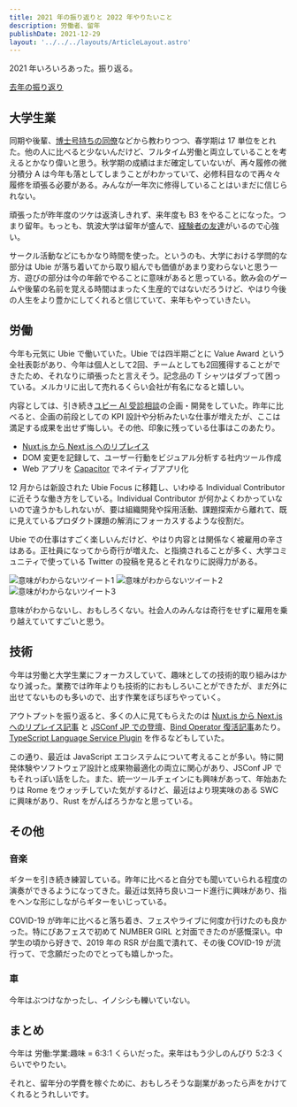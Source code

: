```yaml
---
title: 2021 年の振り返りと 2022 年やりたいこと
description: 労働者、留年
publishDate: 2021-12-29
layout: '../../../layouts/ArticleLayout.astro'
---
```


2021 年いろいろあった。振り返る。

[去年の振り返り](https://yuku.dev/articles/2020-12-31/2020-to-2021)

## 大学生業

同期や後輩、[博士号持ちの同僚](https://twitter.com/yohei_kikuta)などから教わりつつ、春学期は 17 単位をとれた。他の人に比べると少ないんだけど、フルタイム労働と両立していることを考えるとかなり偉いと思う。秋学期の成績はまだ確定していないが、再々履修の微分積分 A は今年も落としてしまうことがわかっていて、必修科目なので再々々履修を頑張る必要がある。みんなが一年次に修得していることはいまだに信じられない。

頑張ったが昨年度のツケは返済しきれず、来年度も B3 をやることになった。つまり留年。もっとも、筑波大学は留年が盛んで、[経験者の友達](https://sosukesuzuki.dev/posts/2021/)がいるので心強い。

サークル活動などにもかなり時間を使った。というのも、大学における学問的な部分は Ubie が落ち着いてから取り組んでも価値があまり変わらないと思う一方、遊びの部分は今の年齢でやることに意味があると思っている。飲み会のゲームや後輩の名前を覚える時間はまったく生産的ではないだろうけど、やはり今後の人生をより豊かにしてくれると信じていて、来年もやっていきたい。

## 労働

今年も元気に Ubie で働いていた。Ubie では四半期ごとに Value Award という全社表彰があり、今年は個人として2回、チームとしても2回獲得することができたため、それなりに頑張ったと言えそう。記念品の T シャツはダブって困っている。メルカリに出して売れるくらい会社が有名になると嬉しい。

内容としては、引き続き[ユビー AI 受診相談](http://ubie.app)の企画・開発をしていた。昨年に比べると、企画の前段としての KPI 設計や分析みたいな仕事が増えたが、ここは満足する成果を出せず悔しい。その他、印象に残っている仕事はこのあたり。

- [Nuxt.js から Next.js へのリプレイス](https://zenn.dev/yuku/articles/a9edd53e13bb26)
- DOM 変更を記録して、ユーザー行動をビジュアル分析する社内ツール作成
- Web アプリを [Capacitor](https://capacitorjs.jp/) でネイティブアプリ化

12 月からは新設された Ubie Focus に移籍し、いわゆる Individual Contributor に近そうな働き方をしている。Individual Contributor が何かよくわかっていないので違うかもしれないが、要は組織開発や採用活動、課題探索から離れて、既に見えているプロダクト課題の解消にフォーカスするような役割だ。

Ubie での仕事はすごく楽しいんだけど、やはり内容とは関係なく被雇用の辛さはある。正社員になってから奇行が増えた、と指摘されることが多く、大学コミュニティで使っている Twitter の投稿を見るとそれなりに説得力がある。

![意味がわからないツイート1](https://i.gyazo.com/bdb6e5541234e2103bce529e37a2017f.png)
![意味がわからないツイート2](https://i.gyazo.com/a439047f7f92b99059f636593df909b2.png)
![意味がわからないツイート3](https://i.gyazo.com/336e37935e94683599ab15e59ed66fa1.png)

意味がわからないし、おもしろくない。社会人のみんなは奇行をせずに雇用を乗り越えていてすごいと思う。

## 技術

今年は労働と大学生業にフォーカスしていて、趣味としての技術的取り組みはかなり減った。業務では昨年よりも技術的におもしろいことができたが、まだ外に出せてないものも多いので、出す作業をぼちぼちやっていく。

アウトプットを振り返ると、多くの人に見てもらえたのは [Nuxt.js から Next.js へのリプレイス記事](https://zenn.dev/yuku/articles/a9edd53e13bb26) と [JSConf JP での登壇](https://jsconf.jp/2021/talk/bundle-size-optimization-in-future-javascript)、[Bind Operator 復活記事](https://yuku.dev/articles/2021-11-11/javascript-bind-this-op)あたり。[TypeScript Language Service Plugin](https://zenn.dev/yuku/articles/4d2f665cf42385) を作るなどもしていた。

この通り、最近は JavaScript エコシステムについて考えることが多い。特に開発体験やソフトウェア設計と成果物最適化の両立に関心があり、JSConf JP でもそれっぽい話をした。また、統一ツールチェインにも興味があって、年始あたりは Rome をウォッチしていた気がするけど、最近はより現実味のある SWC に興味があり、Rust をがんばろうかなと思っている。

## その他

### 音楽

ギターを引き続き練習している。昨年に比べると自分でも聞いていられる程度の演奏ができるようになってきた。最近は気持ち良いコード進行に興味があり、指をヘンな形にしながらギターをいじっている。

COVID-19 が昨年に比べると落ち着き、フェスやライブに何度か行けたのも良かった。特にぴあフェスで初めて NUMBER GIRL と対面できたのが感慨深い。中学生の頃から好きで、2019 年の RSR が台風で潰れて、その後 COVID-19 が流行って、で念願だったのでとっても嬉しかった。

### 車

今年はぶつけなかったし、イノシシも轢いていない。

## まとめ

今年は 労働:学業:趣味 = 6:3:1 くらいだった。来年はもう少しのんびり 5:2:3 くらいでやりたい。

それと、留年分の学費を稼ぐために、おもしろそうな副業があったら声をかけてくれるとうれしいです。
